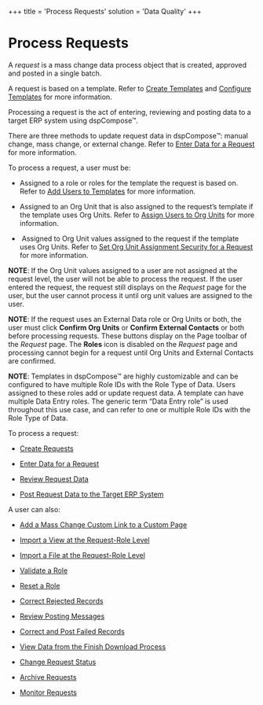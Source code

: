 +++
title = 'Process Requests'
solution = 'Data Quality'
+++

# Process Requests

A *request* is a mass change data process object that is created,
approved and posted in a single batch.

A request is based on a template. Refer to [Create
Templates](Create_Templates.htm) and [Configure
Templates](Configure_Templates.htm) for more information.

Processing a request is the act of entering, reviewing and posting data
to a target ERP system using dspCompose™.

There are three methods to update request data in dspCompose™: manual
change, mass change, or external change. Refer to [Enter Data for a
Request](Create_Requests.htm) for more information.

To process a request, a user must be:

  - Assigned to a role or roles for the template the request is based
    on. Refer to [Add Users to Templates](Add_Users_to_Templates.htm)
    for more information.

  - Assigned to an Org Unit that is also assigned to the request’s
    template if the template uses Org Units. Refer to [Assign Users to
    Org Units](Set_up_Org_Units.htm#Assign_Users_to_Org_Units) for more
    information.

  -  Assigned to Org Unit values assigned to the request if the template
    uses Org Units. Refer to [Set Org Unit Assignment Security for a
    Request](Request_Org_Unit_Assignments.htm#Set_Org_Unit_Assignment_Security_for_a_Request)
    for more information.

**NOTE**: If the Org Unit values assigned to a user are not assigned at
the request level, the user will not be able to process the request. If
the user entered the request, the request still displays on the
*Request* page for the user, but the user cannot process it <span>until
org unit values are assigned to the user.</span>

**NOTE**: If the request uses an External Data role or Org Units or
both, the user must click **Confirm Org Units** or **Confirm External
Contacts** or both before processing requests. These buttons display on
the Page toolbar of the *Request* page. The **Roles** icon is disabled
on the <span style="font-style: italic;">Request</span> page and
processing cannot begin for a request until Org Units and External
Contacts are confirmed.

**NOTE**: Templates in dspCompose™ are highly customizable and can be
configured to have multiple Role IDs with the Role Type of Data. Users
assigned to these roles add or update request data. A template can have
multiple Data Entry roles. The generic term “Data Entry role” is used
throughout this use case, and can refer to one or multiple Role IDs with
the Role Type of Data.

To process a request:

  - [Create Requests](Create_Requests.htm)

  - [Enter Data for a Request](Enter_Data_for_a_Request.htm)

  - [Review Request Data](Review_Request_Data.htm)

  - [Post Request Data to the Target ERP
    System](Post_Request_Data_to_a_Target_ERP_System.htm)

A user can also:

  - [Add a Mass Change Custom Link to a Custom
    Page](Add_a_Mass_Change_Custom_Link_to_a_Custom_Page.htm)

  - [Import a View at the Request-Role
    Level](Import_a_View_at_the_Request%20Role_Level.htm)

  - [Import a File at the Request-Role
    Level](Import_a_File_at_the_Request%20Role_Level.htm)

  - [Validate a Role](Validate_a_Role.htm)

  - [Reset a Role](Reset_a_Role.htm)

  - [Correct Rejected Records](Correct_Rejected_Records.htm)

  - [Review Posting Messages](Review_Posting_Messages.htm)

  - [Correct and Post Failed
    Records](Correct_and_Post_Failed_Records.htm)

  - [View Data from the Finish Download
    Process](View_Data_from_the_Finish_Download_Process.htm)

  - [Change Request Status](Change_Request_Status.htm)

  - [Archive Requests](Archive_Requests.htm)

  - [Monitor Requests](Monitor_Requests.htm)
